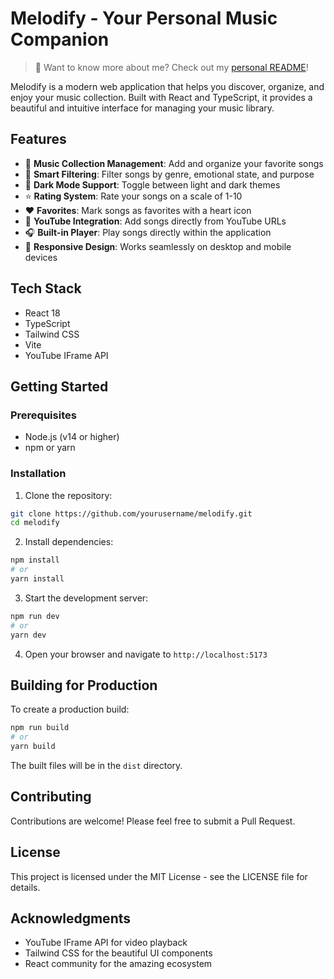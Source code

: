 # Melodify - Your Personal Music Companion

> 👋 Want to know more about me? Check out my [personal README](ABOUT_ME.md)!

Melodify is a modern web application that helps you discover, organize, and enjoy your music collection. Built with React and TypeScript, it provides a beautiful and intuitive interface for managing your music library.

## Features

- 🎵 **Music Collection Management**: Add and organize your favorite songs
- 🎯 **Smart Filtering**: Filter songs by genre, emotional state, and purpose
- 🌙 **Dark Mode Support**: Toggle between light and dark themes
- ⭐ **Rating System**: Rate your songs on a scale of 1-10
- ❤️ **Favorites**: Mark songs as favorites with a heart icon
- 🎥 **YouTube Integration**: Add songs directly from YouTube URLs
- 🎧 **Built-in Player**: Play songs directly within the application
- 📱 **Responsive Design**: Works seamlessly on desktop and mobile devices

## Tech Stack

- React 18
- TypeScript
- Tailwind CSS
- Vite
- YouTube IFrame API

## Getting Started

### Prerequisites

- Node.js (v14 or higher)
- npm or yarn

### Installation

1. Clone the repository:

```bash
git clone https://github.com/yourusername/melodify.git
cd melodify
```

2. Install dependencies:

```bash
npm install
# or
yarn install
```

3. Start the development server:

```bash
npm run dev
# or
yarn dev
```

4. Open your browser and navigate to `http://localhost:5173`

## Building for Production

To create a production build:

```bash
npm run build
# or
yarn build
```

The built files will be in the `dist` directory.

## Contributing

Contributions are welcome! Please feel free to submit a Pull Request.

## License

This project is licensed under the MIT License - see the LICENSE file for details.

## Acknowledgments

- YouTube IFrame API for video playback
- Tailwind CSS for the beautiful UI components
- React community for the amazing ecosystem
